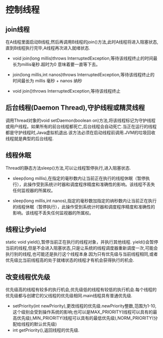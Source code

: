 # 控制线程


## join线程
在A线程里面启动B线程,然后再调用B线程的join()方法,此时A线程将进入阻塞状态,直到B线程执行完毕,A线程再次进入就绪状态.
* void join(long millis)throws InterruptedException,等待该线程终止的时间最长为millis毫秒.超时为0 意味着要一直等下去。

* join(long millis,int nanos)throws InterruptedException,等待该线程终止的时间最长为 millis 毫秒 + nanos 纳秒
* void join()throws InterruptedException,等待该线程终止

## 后台线程(Daemon Thread),守护线程或精灵线程
调用Thread对象的void setDaemon(boolean on)方法,将该线程标记为守护线程或用户线程。如果所有的前台线程都死亡,后台线程会自动死亡.当正在运行的线程都是守护线程时,Java虚拟机退出.该方法必须在启动线程前调用.JVM的垃圾回收线程就是典型的后台线程.

## 线程休眠
Thread的静态方法sleep()方法,可以让线程暂停执行,进入阻塞状态.
* sleep(long millis),在指定的毫秒数内让当前正在执行的线程休眠（暂停执行），此操作受到系统计时器和调度程序精度和准确性的影响。该线程不丢失任何监视器的所属权。

* sleep(long millis,int nanos),指定的毫秒数加指定的纳秒数内让当前正在执行的线程休眠（暂停执行），此操作受到系统计时器和调度程序精度和准确性的影响。该线程不丢失任何监视器的所属权。

## 线程让步yield
static void yield(),暂停当前正在执行的线程对象，并执行其他线程.
yield()会暂停当前的线程,但是不会进入阻塞状态,只是让系统的线程调度器重新调度一次,可能会执行别的线程,也可能还是执行这个线程本身.因为只有优先级与当前线程相同,或者优先级比当前线程高的处于就绪状态的线程才有机会获得执行的机会.

## 改变线程优先级
优先级高的线程有较多的执行机会,优先级低的线程有较低的执行机会.每个线程的优先级都与创建它的父线程的优先级相同.main线程具有普通优先级.
* setPriority(int newPriority),更改线程的优先级.newPriority整数,范围为1-10,这个级别会受到操作系统的影响;也可以是MAX_PRIORITY(线程可以具有的最高优先级),MIN_PRIORITY(线程可以具有的最低优先级),NORM_PRIORITY(分配给线程的默认优先级)
* int getPriority(),返回线程的优先级.


